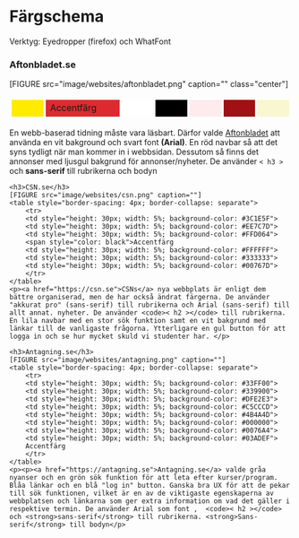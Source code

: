 Färgschema
===============================
Verktyg: Eyedropper (firefox) och WhatFont
<div class="themes-article">
    <h3>Aftonbladet.se</h3>
  <!--  [FIGURE src="image/websites/aftonbladet.png?w=200&h=150&a=0,20,20,50&cf" class="left"]-->
    [FIGURE src="image/websites/aftonbladet.png" caption="" class="center"]
    <table style="border-spacing: 4px; border-collapse: separate">
        <tr>
        <td style="height: 30px; width: 5%; background-color: #FFEB00">
        <td style="height: 30px; width: 5%; background-color: #DD2A30">
        Accentfärg
        <td style="height: 30px; width: 5%; background-color: #FFFFFF">
        <td style="height: 30px; width: 5%; background-color: #000000">
        <td style="height: 30px; width: 5%; background-color: #FEEBEE">
        <td style="height: 30px; width: 5%; background-color: #A11014">
        <td style="height: 30px; width: 5%; background-color: #F8F7CF">
        </tr>
    </table>
    <p>En webb-baserad tidning måste vara läsbart. Därfor valde <a href="https://Aftonbladet.se">Aftonbladet</a> att använda en vit bakground och svart font  <strong>(Arial)</strong>. En röd navbar så att det syns tydligt när man kommer in i webbsidan. Dessutom så finns det annonser med ljusgul bakgrund för annonser/nyheter. De använder <code>< h3 ></code> och <strong>sans-serif</strong> till rubrikerna och bodyn</p>

    <h3>CSN.se</h3>
    [FIGURE src="image/websites/csn.png" caption=""]
    <table style="border-spacing: 4px; border-collapse: separate">
        <tr>
        <td style="height: 30px; width: 5%; background-color: #3C1E5F">
        <td style="height: 30px; width: 5%; background-color: #EE7C7D">
        <td style="height: 30px; width: 5%; background-color: #FFD064">
        <span style="color: black">Accentfärg
        <td style="height: 30px; width: 5%; background-color: #FFFFFF">
        <td style="height: 30px; width: 5%; background-color: #333333">
        <td style="height: 30px; width: 5%; background-color: #00767D">
        </tr>
    </table>
    <p><a href="https://csn.se">CSNs</a> nya webbplats är enligt dem bättre organiserad, men de har också ändrat färgerna. De använder "akkurat pro" (sans-serif) till rubrikerna och Arial (sans-serif) till allt annat. nyheter. De använder <code>< h2 ></code> till rubrikerna. En lila navbar med en stor sök funktion samt en vit bakgrund med länkar till de vanligaste frågorna. Ytterligare en gul button för att logga in och se hur mycket skuld vi studenter har. </p>

    <h3>Antagning.se</h3>
    [FIGURE src="image/websites/antagning.png" caption=""]
    <table style="border-spacing: 4px; border-collapse: separate">
        <tr>
        <td style="height: 30px; width: 5%; background-color: #33FF00">
        <td style="height: 30px; width: 5%; background-color: #339900">
        <td style="height: 30px; width: 5%; background-color: #DFE2E3">
        <td style="height: 30px; width: 5%; background-color: #C5CCCD">
        <td style="height: 30px; width: 5%; background-color: #4B4A4D">
        <td style="height: 30px; width: 5%; background-color: #000000">
        <td style="height: 30px; width: 5%; background-color: #0076A4">
        <td style="height: 30px; width: 5%; background-color: #03ADEF">
        Accentfärg
        </tr>
    </table>
    <p><p><a href="https://antagning.se">Antagning.se</a> valde gråa nyanser och en grön sök funktion för att leta efter kurser/program. Blåa länkar och en blå "log in" button. Ganska bra UX för att de pekar till sök funktionen, vilket är en av de viktigaste egenskaperna av webbplatsen och länkarna som ger extra information om vad det gäller i respektive termin. De använder Arial som font ,  <code>< h2 ></code> och <strong>sans-serif</strong> till rubrikerna. <strong>Sans-serif</strong> till bodyn</p>
</div>

